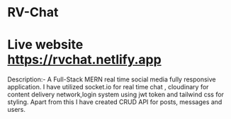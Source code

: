 # RV-Chat
# Live website https://rvchat.netlify.app

Description:-
A Full-Stack MERN real time social media fully responsive application. I have utilized socket.io for real time chat , cloudinary for content delivery network,login system using jwt token and tailwind css for styling. Apart from this I have created CRUD API for posts, messages and users.

